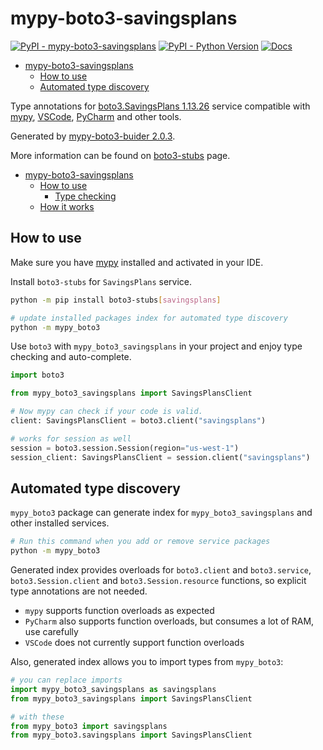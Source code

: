 # mypy-boto3-savingsplans

[![PyPI - mypy-boto3-savingsplans](https://img.shields.io/pypi/v/mypy-boto3-savingsplans.svg?color=blue)](https://pypi.org/project/mypy-boto3-savingsplans)
[![PyPI - Python Version](https://img.shields.io/pypi/pyversions/mypy-boto3-savingsplans.svg?color=blue)](https://pypi.org/project/mypy-boto3-savingsplans)
[![Docs](https://img.shields.io/readthedocs/mypy-boto3-builder.svg?color=blue)](https://mypy-boto3-builder.readthedocs.io/)

- [mypy-boto3-savingsplans](#mypy-boto3-savingsplans)
  - [How to use](#how-to-use)
  - [Automated type discovery](#automated-type-discovery)


Type annotations for
[boto3.SavingsPlans 1.13.26](https://boto3.amazonaws.com/v1/documentation/api/1.13.26/reference/services/savingsplans.html#SavingsPlans) service
compatible with [mypy](https://github.com/python/mypy), [VSCode](https://code.visualstudio.com/),
[PyCharm](https://www.jetbrains.com/pycharm/) and other tools.

Generated by [mypy-boto3-buider 2.0.3](https://github.com/vemel/mypy_boto3_builder).

More information can be found on [boto3-stubs](https://pypi.org/project/boto3-stubs/) page.

- [mypy-boto3-savingsplans](#mypy-boto3-savingsplans)
  - [How to use](#how-to-use)
    - [Type checking](#type-checking)
  - [How it works](#how-it-works)

## How to use

Make sure you have [mypy](https://github.com/python/mypy) installed and activated in your IDE.

Install `boto3-stubs` for `SavingsPlans` service.

```bash
python -m pip install boto3-stubs[savingsplans]

# update installed packages index for automated type discovery
python -m mypy_boto3
```

Use `boto3` with `mypy_boto3_savingsplans` in your project and enjoy type checking and auto-complete.

```python
import boto3

from mypy_boto3_savingsplans import SavingsPlansClient

# Now mypy can check if your code is valid.
client: SavingsPlansClient = boto3.client("savingsplans")

# works for session as well
session = boto3.session.Session(region="us-west-1")
session_client: SavingsPlansClient = session.client("savingsplans")

```

## Automated type discovery

`mypy_boto3` package can generate index for `mypy_boto3_savingsplans` and other installed services.

```bash
# Run this command when you add or remove service packages
python -m mypy_boto3
```

Generated index provides overloads for `boto3.client` and `boto3.service`,
`boto3.Session.client` and `boto3.Session.resource` functions,
so explicit type annotations are not needed.

- `mypy` supports function overloads as expected
- `PyCharm` also supports function overloads, but consumes a lot of RAM, use carefully
- `VSCode` does not currently support function overloads

Also, generated index allows you to import types from `mypy_boto3`:

```python
# you can replace imports
import mypy_boto3_savingsplans as savingsplans
from mypy_boto3_savingsplans import SavingsPlansClient

# with these
from mypy_boto3 import savingsplans
from mypy_boto3.savingsplans import SavingsPlansClient
```